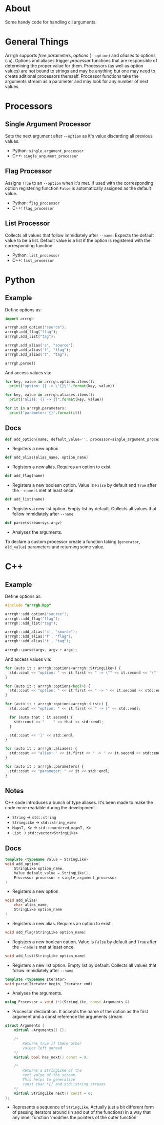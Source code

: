 # About
Some handy code for handling cli arguments.

# General Things
Arrrgh supports _free parameters_, _options_ (`--option`) and _aliases_ to options (`-a`).
Options and aliases trigger _processor_ functions that are responsible of determining the proper value for them.
Processors (as well as option values) are not bound to strings and may be anything but one may need to create
aditional processors themself. Processor functions take the arguments stream as a parameter and may look
for any number of next values.

# Processors
## Single Argument Processor
Sets the next argument after `--option` as it's value discarding all previous values.
- Python: `single_argument_processor`
- C++: `single_argument_processor`

## Flag Processor
Assigns `True` to an `--option` when it's met. If used with the corresponding option registering function
`False` is automatically assigned as the default value.
- Python: `flag_processor`
- C++: `flag_processor`

## List Processor
Collects all values that follow immidiately after `--name`. Expects the default value to be a list.
Default value is a list if the option is registered with the corresponding function
- Python: `list_processor`
- C++: `list_processor`

# Python
## Example
Define options as:
```python
import arrrgh

arrrgh.add_option("source");
arrrgh.add_flag("flag");
arrrgh.add_list("tag");

arrrgh.add_alias('s', "source");
arrrgh.add_alias('f', "flag");
arrrgh.add_alias('t', "tag");

arrrgh.parse()
```

And access values via:
```python
for key, value in arrrgh.options.items():
  print("option: {} -> \"{}\"".format(key, value))

for key, value in arrrgh.aliases.items():
  print("alias: {} -> {}".format(key, value))

for it in arrrgh.parameters:
  print("parameter: {}".format(it))
```

## Docs
```python
def add_option(name, default_value='', processor=single_argument_processor)
```
- Registers a new option.

```python
def add_alias(alias_name, option_name)
```
- Registers a new alias. Requires an option to exist

```python
def add_flag(name)
```
- Registers a new boolean option. Value is `False` by default and `True` after the `--name` is met at least once.

```python
def add_list(name)
```
- Registers a new list option. Empty list by default. Collects all values that follow immidiately after `--name`

```python
def parse(stream=sys.argv)
```
- Analyses the arguments.

To declare a custom processor create a function taking (`generator`, `old_value`) parameters and returning some value.

# C++
## Example
Define options as:
```c++
#include "arrrgh.hpp"

arrrgh::add_option("source");
arrrgh::add_flag("flag");
arrrgh::add_list("tag");

arrrgh::add_alias('s', "source");
arrrgh::add_alias('f', "flag");
arrrgh::add_alias('t', "tag");

arrrgh::parse(argv, argv + argc);
```

And access values via:
```python
for (auto it : arrrgh::options<arrrgh::StringLike>) {
  std::cout << "option: " << it.first << " -> \"" << it.second << '\"' << std::endl;
}

for (auto it : arrrgh::options<bool>) {
  std::cout << "option: " << it.first << " -> " << it.second << std::endl;
}

for (auto it : arrrgh::options<arrrgh::List>) {
  std::cout << "option: " << it.first << " -> [" << std::endl;

  for (auto that : it.second) {
    std::cout << "    " << that << std::endl;
  }

  std::cout << ']' << std::endl;
}

for (auto it : arrrgh::aliases) {
  std::cout << "alias: " << it.first << " -> " << it.second << std::endl;
}

for (auto it : arrrgh::parameters) {
  std::cout << "parameter: " << it << std::endl;
}
```

## Notes
C++ code introduces a bunch of type aliases. It's been made to make the code more readable during the development.
- `String` -> `std::string`
- `StringLike` -> `std::string_view`
- `Map<T, K>` -> `std::unordered_map<T, K>`
- `List` -> `std::vector<StringLike>`

## Docs
```c++
template <typename Value = StringLike>
void add_option(
    StringLike option_name,
    Value default_value = StringLike(),
    Processor processor = single_argument_processor
)
```
- Registers a new option.

```c++
void add_alias(
    char alias_name,
    StringLike option_name
)
```
- Registers a new alias. Requires an option to exist

```c++
void add_flag(StringLike option_name)
```
- Registers a new boolean option. Value is `False` by default and `True` after the `--name` is met at least once.

```c++
void add_list(StringLike option_name)
```
- Registers a new list option. Empty list by default. Collects all values that follow immidiately after `--name`

```c++
template <typename Iterator>
void parse(Iterator begin, Iterator end)
```
- Analyses the arguments.

```c++
using Processor = void (*)(StringLike, const Arguments &)
```
- Processor declaration. It accepts the name of the option as the first argument and a const reference the arguments
stream.

```c++
struct Arguments {
    virtual ~Arguments() {};

    /*
        Returns true if there other
        values left unread
    */
    virtual bool has_next() const = 0;

    /*
        Returns a StringLike of the
        next value of the stream.
        This helps to generalize
        const char *[] and std::string streams
    */
    virtual StringLike next() const = 0;
};
```
- Represents a sequence of `StringLike`. Actually just a bit
different form of passing iterators around
(in and out of the functions) in a way that
any inner function 'modifies the pointers
of the outer function'
